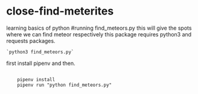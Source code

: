 # close-find-meterites
learning basics of python
#running find_meteors.py
 this will give the spots where we can find meteor respectively
this package requires python3 and requests packages.

    `python3 find_meteors.py`

first install pipenv and then.

   ```

       pipenv install
       pipenv run "python find_meteors.py"
   ```
